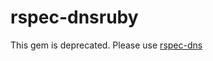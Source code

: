 # rspec-dnsruby

This gem is deprecated. Please use [rspec-dns](https://github.com/spotify/rspec-dns)
